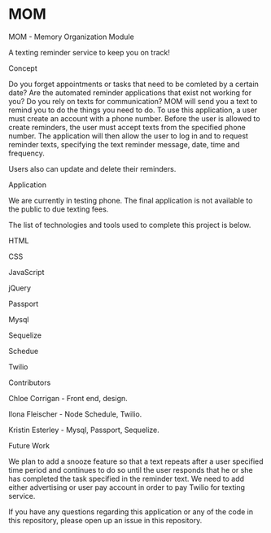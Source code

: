 # MOM

MOM - Memory Organization Module

A texting reminder service to keep you on track!

Concept

Do you forget appointments or tasks that need to be comleted by a certain date? Are the automated reminder applications that exist not working for you? Do you rely on texts for communication? MOM will send you a text to remind you to do the things you need to do. To use this application, a user must create an account with a phone number. Before the user is allowed to create reminders, the user must accept texts from the specified phone number. The application will then allow the user to log in and to request reminder texts, specifying the text reminder message, date, time and frequency. 

Users also can update and delete their reminders.

Application

We are currently in testing phone. The final application is not available to the public to due texting fees.


The list of technologies and tools used to complete this project is below.

HTML

CSS

JavaScript

jQuery

Passport

Mysql

Sequelize

Schedue

Twilio


Contributors

Chloe Corrigan - Front end, design.

Ilona Fleischer - Node Schedule, Twilio.

Kristin Esterley - Mysql, Passport, Sequelize.


Future Work

We plan to add a snooze feature so that a text repeats after a user specified time period and continues to do so until the user responds that he or she has completed the task specified in the reminder text. We need to add either advertising or user pay account in order to pay Twilio for texting service.


If you have any questions regarding this application or any of the code in this repository, please open up an issue in this repository.


